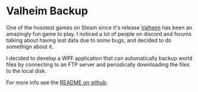 # Valheim Backup
One of the hosstest games on Steam since it's release [Valheim](https://store.steampowered.com/app/892970/Valheim/) has been an amazingly fun game to play. I noticed a lot of people on discord and forums talking about having lost data due to some bugs, and decided to do somethign about it.

I decided to develop a WPF application that can automatically backup world files by connecting to an FTP server and periodically downloading the files to the local disk.

For more info see the [README on github](https://github.com/slimnate/ValheimBackup).